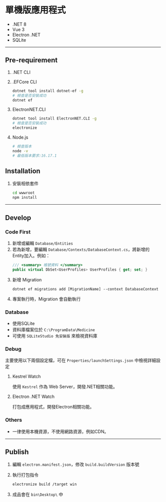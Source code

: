 # 單機版應用程式

* .NET 8
* Vue 3
* Electron .NET
* SQLite

---

## Pre-requirement

1. .NET CLI

2. .EFCore CLI
	```sh
    dotnet tool install dotnet-ef -g
    # 檢查是否安裝成功
    dotnet ef
	```	

3. ElectronNET.CLI
	```sh
    dotnet tool install ElectronNET.CLI -g
    # 檢查是否安裝成功
    electronize
	```
4. Node.js
	```sh
    # 檢查版本
    node -v 
    # 最低版本要求:16.17.1
	```

## Installation

1. 安裝相依套件
	```sh
    cd wwwroot
    npm install
	```

---

## Develop

### Code First

1. 新增或編輯 `Database/Entities`
2. 若為新增，要編輯 `Database/Contexts/DatabaseContext.cs`，將新增的Entity加入。例如：
   ```csharp
   /// <summary> 帳號資料 </summary>
   public virtual DbSet<UserProfiles> UserProfiles { get; set; }
   ```
3. 新增 Migration
   ```pwsh
   dotnet ef migrations add [MigrationName] --context DatabaseContext
   ```
4. 專案執行時，Migration 會自動執行

### Database

* 使用SQLite
* 資料庫檔案位於 `C:\ProgramData\Medicine`
* 可使用 `SQLiteStudio 免安裝版` 來檢視資料庫
  
### Debug

主要使用以下兩個設定檔，可在 `Properties/launchSettings.json` 中檢視詳細設定

1. Kestrel Watch

	使用 `Kestrel` 作為 Web Server，開發.NET相關功能。

2. Electron .NET Watch
							
	打包成應用程式，開發Electron相關功能。

### Others

* 一律使用本機資源，不使用網路資源，例如CDN。

---

## Publish

1. 編輯 `electron.manifest.json`，修改 `build.buildVersion` 版本號
	
2. 執行打包指令
    ```sh
    electronize build /target win
    ```
3. 成品會在 `bin\Desktop\` 中